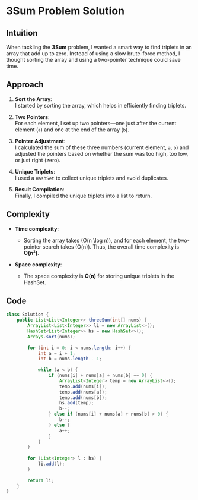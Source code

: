 # 3Sum Problem Solution

## Intuition
When tackling the **3Sum** problem, I wanted a smart way to find triplets in an array that add up to zero. Instead of using a slow brute-force method, I thought sorting the array and using a two-pointer technique could save time.

## Approach

1. **Sort the Array**:  
   I started by sorting the array, which helps in efficiently finding triplets.
   
2. **Two Pointers**:  
   For each element, I set up two pointers—one just after the current element (`a`) and one at the end of the array (`b`).

3. **Pointer Adjustment**:  
   I calculated the sum of these three numbers (current element, `a`, `b`) and adjusted the pointers based on whether the sum was too high, too low, or just right (zero).

4. **Unique Triplets**:  
   I used a `HashSet` to collect unique triplets and avoid duplicates.

5. **Result Compilation**:  
   Finally, I compiled the unique triplets into a list to return.

## Complexity

- **Time complexity**:  
  - Sorting the array takes \(O(n \log n)\), and for each element, the two-pointer search takes \(O(n)\). Thus, the overall time complexity is **O(n²)**.
  
- **Space complexity**:  
  - The space complexity is **O(n)** for storing unique triplets in the HashSet.

## Code

```java
class Solution {
    public List<List<Integer>> threeSum(int[] nums) {
        ArrayList<List<Integer>> li = new ArrayList<>();
        HashSet<List<Integer>> hs = new HashSet<>();
        Arrays.sort(nums);
        
        for (int i = 0; i < nums.length; i++) {
            int a = i + 1;
            int b = nums.length - 1;
            
            while (a < b) {
                if (nums[i] + nums[a] + nums[b] == 0) {
                    ArrayList<Integer> temp = new ArrayList<>();
                    temp.add(nums[i]);
                    temp.add(nums[a]);
                    temp.add(nums[b]);
                    hs.add(temp);
                    b--;
                } else if (nums[i] + nums[a] + nums[b] > 0) {
                    b--;
                } else {
                    a++;
                }
            }
        }
        
        for (List<Integer> l : hs) {
            li.add(l);
        }
        
        return li;
    }
}
